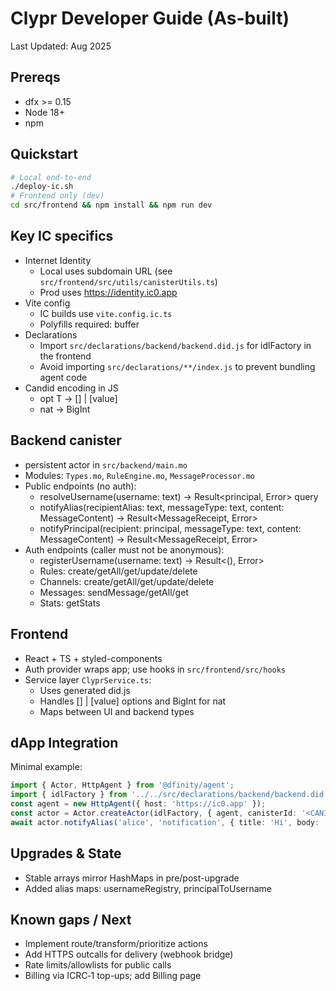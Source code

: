 # Clypr Developer Guide (As-built)

Last Updated: Aug 2025

## Prereqs
- dfx >= 0.15
- Node 18+
- npm

## Quickstart
```bash
# Local end-to-end
./deploy-ic.sh
# Frontend only (dev)
cd src/frontend && npm install && npm run dev
```

## Key IC specifics
- Internet Identity
  - Local uses subdomain URL (see `src/frontend/src/utils/canisterUtils.ts`)
  - Prod uses https://identity.ic0.app
- Vite config
  - IC builds use `vite.config.ic.ts`
  - Polyfills required: buffer
- Declarations
  - Import `src/declarations/backend/backend.did.js` for idlFactory in the frontend
  - Avoid importing `src/declarations/**/index.js` to prevent bundling agent code
- Candid encoding in JS
  - opt T → [] | [value]
  - nat → BigInt

## Backend canister
- persistent actor in `src/backend/main.mo`
- Modules: `Types.mo`, `RuleEngine.mo`, `MessageProcessor.mo`
- Public endpoints (no auth):
  - resolveUsername(username: text) → Result<principal, Error> query
  - notifyAlias(recipientAlias: text, messageType: text, content: MessageContent) → Result<MessageReceipt, Error>
  - notifyPrincipal(recipient: principal, messageType: text, content: MessageContent) → Result<MessageReceipt, Error>
- Auth endpoints (caller must not be anonymous):
  - registerUsername(username: text) → Result<(), Error>
  - Rules: create/getAll/get/update/delete
  - Channels: create/getAll/get/update/delete
  - Messages: sendMessage/getAll/get
  - Stats: getStats

## Frontend
- React + TS + styled-components
- Auth provider wraps app; use hooks in `src/frontend/src/hooks`
- Service layer `ClyprService.ts`:
  - Uses generated did.js
  - Handles [] | [value] options and BigInt for nat
  - Maps between UI and backend types

## dApp Integration
Minimal example:
```ts
import { Actor, HttpAgent } from '@dfinity/agent';
import { idlFactory } from '../../src/declarations/backend/backend.did.js';
const agent = new HttpAgent({ host: 'https://ic0.app' });
const actor = Actor.createActor(idlFactory, { agent, canisterId: '<CANISTER_ID>' });
await actor.notifyAlias('alice', 'notification', { title: 'Hi', body: 'Welcome', priority: 3, metadata: [['k','v']] });
```

## Upgrades & State
- Stable arrays mirror HashMaps in pre/post-upgrade
- Added alias maps: usernameRegistry, principalToUsername

## Known gaps / Next
- Implement route/transform/prioritize actions
- Add HTTPS outcalls for delivery (webhook bridge)
- Rate limits/allowlists for public calls
- Billing via ICRC‑1 top-ups; add Billing page
